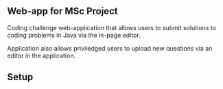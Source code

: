 ## Web-app for MSc Project

Coding challenge web-application that allows users to submit solutions to coding problems in Java via the in-page editor.

Application also allows priviledged users to upload new questions via an editor in the application.

## Setup


